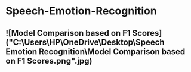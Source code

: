 # Speech-Emotion-Recognition  

## ![Model Comparison based on F1 Scores]("C:\Users\HP\OneDrive\Desktop\Speech Emotion Recognition\Model Comparison based on F1 Scores.png".jpg)
